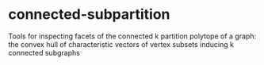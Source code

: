 # connected-subpartition
Tools for inspecting facets of the connected k partition polytope of a graph: the convex hull of characteristic vectors of vertex subsets inducing k connected subgraphs
